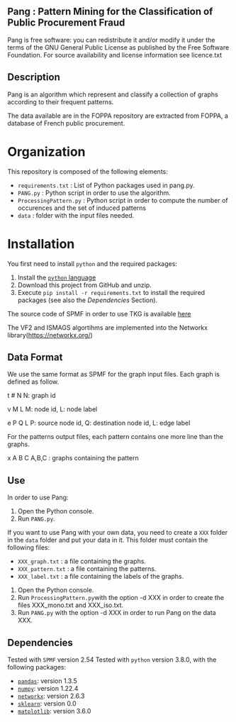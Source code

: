 Pang : Pattern Mining for the Classification of Public Procurement Fraud
-------------------------------------------------------------------------

Pang is free software: you can redistribute it and/or modify it under the terms of the GNU General Public License as published by the Free Software Foundation. For source availability and license information see licence.txt

## Description
Pang is an algorithm which represent and classify a collection of graphs according to their frequent patterns. 

The data available are in the FOPPA repository are extracted from FOPPA, a database of French public procurement. 

# Organization
This repository is composed of the following elements:
* `requirements.txt` : List of Python packages used in pang.py.
* `PANG.py` : Python script in order to use the algorithm.
* `ProcessingPattern.py` : Python script in order to compute the number of occurences and the set of induced patterns
* `data` : folder with the input files needed.

# Installation
You first need to install `python` and the required packages:

1. Install the [`python` language](https://www.python.org)
2. Download this project from GitHub and unzip.
3. Execute `pip install -r requirements.txt` to install the required packages (see also the *Dependencies* Section).

The source code of SPMF in order to use TKG is available [here](https://www.philippe-fournier-viger.com/spmf/index.php?link=download.php)

The VF2 and ISMAGS algortihms are implemented into the Networkx library(https://networkx.org/)
## Data Format
We use the same format as SPMF for the graph input files. Each graph is defined as follow.

t # N  N: graph id

v M L  M: node id, L: node label

e P Q L P: source node id, Q: destination node id, L: edge label

For the patterns output files, each pattern contains one more line than the graphs.

x A B C A,B,C : graphs containing the pattern
## Use

In order to use Pang:
1. Open the Python console.
2. Run `PANG.py`.

If you want to use Pang with your own data, you need to create a `XXX` folder in the `data` folder and put your data in it. This folder must contain the following files:
* `XXX_graph.txt` : a file containing the graphs.
* `XXX_pattern.txt` : a file containing the patterns.
* `XXX_label.txt` : a file containing the labels of the graphs.

1. Open the Python console.
2. Run `ProcessingPattern.py`with the option -d XXX in order to create the files XXX_mono.txt and XXX_iso.txt.
3. Run `PANG.py` with the option -d XXX in order to run Pang on the data XXX.

## Dependencies
Tested with `SPMF` version 2.54
Tested with `python` version 3.8.0, with the following packages:
* [`pandas`](https://pypi.org/project/pandas/): version 1.3.5
* [`numpy`](https://pypi.org/project/numpy/): version 1.22.4
* [`networkx`](https://pypi.org/project/numpy/): version 2.6.3
* [`sklearn`](https://pypi.org/project/numpy/): version 0.0
* [`matplotlib`](https://pypi.org/project/numpy/): version 3.6.0
